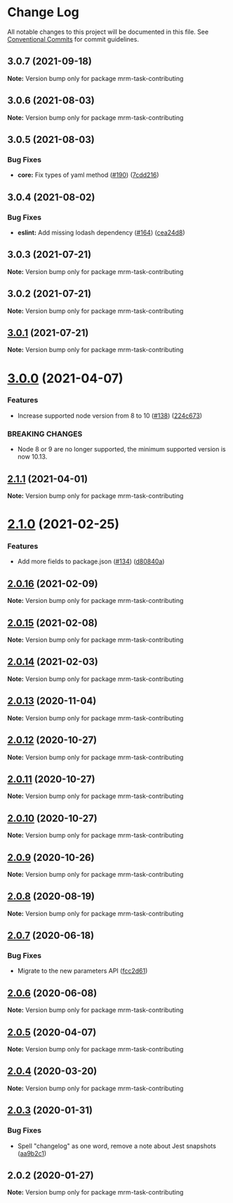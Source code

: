 # Change Log

All notable changes to this project will be documented in this file.
See [Conventional Commits](https://conventionalcommits.org) for commit guidelines.

## 3.0.7 (2021-09-18)

**Note:** Version bump only for package mrm-task-contributing





## 3.0.6 (2021-08-03)

**Note:** Version bump only for package mrm-task-contributing





## 3.0.5 (2021-08-03)


### Bug Fixes

* **core:** Fix types of yaml method ([#190](https://github.com/sapegin/mrm/issues/190)) ([7cdd216](https://github.com/sapegin/mrm/commit/7cdd216681155e44a3d17f4d734a2d6f91fede4c))





## 3.0.4 (2021-08-02)


### Bug Fixes

* **eslint:** Add missing lodash dependency ([#164](https://github.com/sapegin/mrm/issues/164)) ([cea24d8](https://github.com/sapegin/mrm/commit/cea24d80d031c835519db595a3da6a16556be28f))





## 3.0.3 (2021-07-21)

**Note:** Version bump only for package mrm-task-contributing





## 3.0.2 (2021-07-21)

**Note:** Version bump only for package mrm-task-contributing





## [3.0.1](https://github.com/sapegin/mrm/compare/mrm-task-contributing@3.0.0...mrm-task-contributing@3.0.1) (2021-07-21)

**Note:** Version bump only for package mrm-task-contributing





# [3.0.0](https://github.com/sapegin/mrm/compare/mrm-task-contributing@2.1.1...mrm-task-contributing@3.0.0) (2021-04-07)


### Features

* Increase supported node version from 8 to 10 ([#138](https://github.com/sapegin/mrm/issues/138)) ([224c673](https://github.com/sapegin/mrm/commit/224c67332ee71b9e275dbea1435cd9088852ff6f))


### BREAKING CHANGES

* Node 8 or 9 are no longer supported, the minimum supported version is now 10.13.





## [2.1.1](https://github.com/sapegin/mrm/compare/mrm-task-contributing@2.1.0...mrm-task-contributing@2.1.1) (2021-04-01)

**Note:** Version bump only for package mrm-task-contributing





# [2.1.0](https://github.com/sapegin/mrm/compare/mrm-task-contributing@2.0.16...mrm-task-contributing@2.1.0) (2021-02-25)


### Features

* Add more fields to package.json ([#134](https://github.com/sapegin/mrm/issues/134)) ([d80840a](https://github.com/sapegin/mrm/commit/d80840a5e771976ef38cdf8a3b535a412e1097f6))





## [2.0.16](https://github.com/sapegin/mrm/compare/mrm-task-contributing@2.0.15...mrm-task-contributing@2.0.16) (2021-02-09)

**Note:** Version bump only for package mrm-task-contributing





## [2.0.15](https://github.com/sapegin/mrm/compare/mrm-task-contributing@2.0.14...mrm-task-contributing@2.0.15) (2021-02-08)

**Note:** Version bump only for package mrm-task-contributing





## [2.0.14](https://github.com/sapegin/mrm/compare/mrm-task-contributing@2.0.13...mrm-task-contributing@2.0.14) (2021-02-03)

**Note:** Version bump only for package mrm-task-contributing





## [2.0.13](https://github.com/sapegin/mrm/compare/mrm-task-contributing@2.0.12...mrm-task-contributing@2.0.13) (2020-11-04)

**Note:** Version bump only for package mrm-task-contributing





## [2.0.12](https://github.com/sapegin/mrm/compare/mrm-task-contributing@2.0.11...mrm-task-contributing@2.0.12) (2020-10-27)

**Note:** Version bump only for package mrm-task-contributing





## [2.0.11](https://github.com/sapegin/mrm/compare/mrm-task-contributing@2.0.10...mrm-task-contributing@2.0.11) (2020-10-27)

**Note:** Version bump only for package mrm-task-contributing





## [2.0.10](https://github.com/sapegin/mrm/compare/mrm-task-contributing@2.0.9...mrm-task-contributing@2.0.10) (2020-10-27)

**Note:** Version bump only for package mrm-task-contributing





## [2.0.9](https://github.com/sapegin/mrm/compare/mrm-task-contributing@2.0.8...mrm-task-contributing@2.0.9) (2020-10-26)

**Note:** Version bump only for package mrm-task-contributing





## [2.0.8](https://github.com/sapegin/mrm/compare/mrm-task-contributing@2.0.7...mrm-task-contributing@2.0.8) (2020-08-19)

**Note:** Version bump only for package mrm-task-contributing





## [2.0.7](https://github.com/sapegin/mrm/compare/mrm-task-contributing@2.0.6...mrm-task-contributing@2.0.7) (2020-06-18)


### Bug Fixes

* Migrate to the new parameters API ([fcc2d61](https://github.com/sapegin/mrm/commit/fcc2d61be7ec720b0cd4c45e3cb65c6f543a45fb))





## [2.0.6](https://github.com/sapegin/mrm/compare/mrm-task-contributing@2.0.5...mrm-task-contributing@2.0.6) (2020-06-08)

**Note:** Version bump only for package mrm-task-contributing





## [2.0.5](https://github.com/sapegin/mrm/compare/mrm-task-contributing@2.0.4...mrm-task-contributing@2.0.5) (2020-04-07)

**Note:** Version bump only for package mrm-task-contributing





## [2.0.4](https://github.com/sapegin/mrm/compare/mrm-task-contributing@2.0.3...mrm-task-contributing@2.0.4) (2020-03-20)

**Note:** Version bump only for package mrm-task-contributing





## [2.0.3](https://github.com/sapegin/mrm/compare/mrm-task-contributing@2.0.2...mrm-task-contributing@2.0.3) (2020-01-31)


### Bug Fixes

* Spell "changelog" as one word, remove a note about Jest snapshots ([aa9b2c1](https://github.com/sapegin/mrm/commit/aa9b2c19a47bac19fea5de3339650d6e1f051916))





## 2.0.2 (2020-01-27)

**Note:** Version bump only for package mrm-task-contributing
